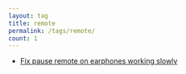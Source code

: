 ```yaml
---
layout: tag
title: remote
permalink: /tags/remote/
count: 1
---
```


- [Fix pause remote on earphones working slowly](https://joelsgp.github.io/solutions/2021/12/18/earphones-remote.html)
